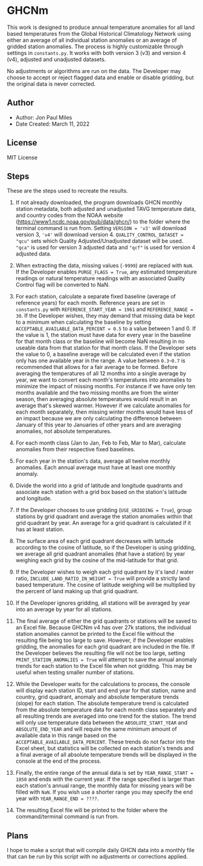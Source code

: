 # GHCNm
This work is designed to produce annual temperature anomalies for all land based temperatures from the Global Historical Climatology Network using either an average of all individual station anomalies or an average of gridded station anomalies. The process is highly customizable through settings in `constants.py`. It works with both version 3 (v3) and version 4 (v4), adjusted and unadjusted datasets.

No adjustments or algorithms are run on the data. The Developer may choose to accept or reject flagged data and enable or disable gridding, but the original data is never corrected.

## Author
- Author: Jon Paul Miles
- Date Created: March 11, 2022

## License
MIT License

## Steps
These are the steps used to recreate the results.

1. If not already downloaded, the program downloads GHCN monthly station metadata, both adjusted and unadjusted TAVG temperature data, and country codes from the NOAA website (https://www1.ncdc.noaa.gov/pub/data/ghcn/) to the folder where the terminal command is run from. Setting `VERSION = 'v3'` will download version 3, `'v4'` will download version 4. `QUALITY_CONTROL_DATASET = "qcu"` sets which Quality Adjusted/Unadjusted dataset will be used. `"qca"` is used for version 3 adjusted data and `"qcf"` is used for version 4 adjusted data.

2. When extracting the data, missing values (`-9999`) are replaced with `NaN`. If the Developer enables `PURGE_FLAGS = True`, any estimated temperature readings or natural temperature readings with an associated Quality Control flag will be converted to NaN.

3. For each station, calculate a separate fixed baseline (average of reference years) for each month. Reference years are set in `constants.py` with `REFERENCE_START_YEAR = 1961` and `REFERENCE_RANGE = 30`. If the Developer wishes, they may demand that missing data be kept to a minimum when calculating the baseline by setting `ACCEPTABLE_AVAILABLE_DATA_PERCENT = 0.5` to a value between 1 and 0. If the value is 1, the station must have data for every year in the baseline for that month class or the baseline will become NaN resulting in no useable data from that station for that month class. If the Developer sets the value to 0, a baseline average will be calculated even if the station only has one available year in the range. A value between `0.3`-`0.7` is recommended that allows for a fair average to be formed.
  Before averaging the temperatures of all 12 months into a single average by year, we want to convert each month's temperatures into anomalies to minimize the impact of missing months. For instance if we have only ten months available and the two missing months are from the winter season, then averaging absolute temperatures would result in an average that's skewed warmer. However if we calculate anomalies for each month separately, then missing winter months would have less of an impact because we are only calculating the difference between January of this year to Januaries of other years and are averaging anomalies, not absolute temperatures.

4. For each month class (Jan to Jan, Feb to Feb, Mar to Mar), calculate anomalies from their respective fixed baselines.

5. For each year in the station's data, average all twelve monthly anomalies. Each annual average must have at least one monthly anomaly.

6. Divide the world into a grid of latitude and longitude quadrants and associate each station with a grid box based on the station's latitude and longitude.

7. If the Developer chooses to use gridding (`USE_GRIDDING = True`), group stations by grid quadrant and average the station anomalies within that grid quadrant by year. An average for a grid quadrant is calculated if it has at least station.

8. The surface area of each grid quadrant decreases with latitude according to the cosine of latitude, so if the Developer is using gridding, we average all grid quadrant anomalies (that have a station) by year weighing each grid by the cosine of the mid-latitude for that grid.

9. If the Developer wishes to weigh each grid quadrant by it's land / water ratio, `INCLUDE_LAND_RATIO_IN_WEIGHT = True` will provide a strictly land based temperature. The cosine of latitude weighing will be multiplied by the percent of land making up that grid quadrant.

10. If the Developer ignores gridding, all stations will be averaged by year into an average by year for all stations.

11. The final average of either the grid quadrants or stations will be saved to an Excel file. Because GHCNm v4 has over 27k stations, the individual station anomalies cannot be printed to the Excel file without the resulting file being too large to save. However, if the Developer enables gridding, the anomalies for each grid quadrant are included in the file. If the Developer believes the resulting file will not be too large, setting `PRINT_STATION_ANOMALIES = True` will attempt to save the annual anomaly trends for each station to the Excel file when not gridding. This may be useful when testing smaller number of stations.

12. While the Developer waits for the calculations to process, the console will display each station ID, start and end year for that station, name and country, grid quadrant, anomaly and absolute temperature trends (slope) for each station. The absolute temperature trend is calculated from the absolute temperature data for each month class separately and all resulting trends are averaged into one trend for the station. The trend will only use temperature data between the `ABSOLUTE_START_YEAR` and `ABSOLUTE_END_YEAR` and will require the same minimum amount of available data in this range based on the `ACCEPTABLE_AVAILABLE_DATA_PERCENT`. These trends do not factor into the Excel sheet, but statistics will be collected on each station's trends and a final average of all absolute temperature trends will be displayed in the console at the end of the process. 

13. Finally, the entire range of the annual data is set by `YEAR_RANGE_START = 1850` and ends with the current year. If the range specified is larger than each station's annual range, the monthly data for missing years will be filled with `NaN`. If you wish use a shorter range you may specify the end year with `YEAR_RANGE_END = ????`.

14. The resulting Excel file will be printed to the folder where the command/terminal command is run from.

## Plans

I hope to make a script that will compile daily GHCN data into a monthly file that can be run by this script with no adjustments or corrections applied.